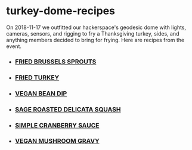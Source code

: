 # turkey-dome-recipes
On 2018-11-17 we outfitted our hackerspace's geodesic dome with lights, cameras, sensors, and rigging to fry a Thanksgiving turkey, sides, and anything members decided to bring for frying. Here are recipes from the event.

 * ### [FRIED BRUSSELS SPROUTS](recipes/fried-brussels-sprouts.md "fried brussels sprouts recipe")
 * ### [FRIED TURKEY](recipes/fried-turkey.md "fried turkey recipe")
 * ### [VEGAN BEAN DIP](recipes/vegan-bean-dip.md "vegan bean dip")
 * ### [SAGE ROASTED DELICATA SQUASH](recipes/sage-roasted-delicata-squash.md "sage roasted delicata squash")
 * ### [SIMPLE CRANBERRY SAUCE](recipes/simple-cranberry-sauce.md "simple cranberry sauce")
 * ### [VEGAN MUSHROOM GRAVY](recipes/vegan-mushroom-gravy.md "vegan mushroom gravy")
